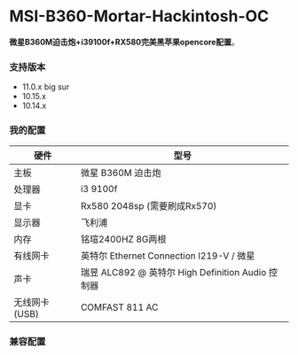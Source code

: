 # MSI-B360-Mortar-Hackintosh-OC

**微星B360M迫击炮+i39100f+RX580完美黑苹果opencore配置**。

### 支持版本

- 11.0.x big sur
- 10.15.x
- 10.14.x



### 我的配置

| 硬件          | 型号                                              |
| ------------- | ------------------------------------------------- |
| 主板          | 微星 B360M 迫击炮                                 |
| 处理器        | i3 9100f                                          |
| 显卡          | Rx580 2048sp (需要刷成Rx570)                      |
| 显示器        | 飞利浦                                            |
| 内存          | 铭瑄2400HZ 8G两根                                 |
| 有线网卡      | 英特尔 Ethernet Connection I219-V / 微星          |
| 声卡          | 瑞昱 ALC892 @ 英特尔 High Definition Audio 控制器 |
| 无线网卡(USB) | COMFAST 811 AC                                    |





### 兼容配置

